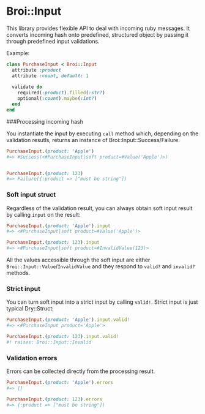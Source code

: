 # Broi::Input

This library provides flexible API to deal with incoming ruby messages. It converts incoming hash onto predefined, structured object by passing it through predefined input validations.

Example:

```ruby
class PurchaseInput < Broi::Input
  attribute :product
  attribute :count, default: 1
  
  validate do
    required(:product).filled(:str?)
    optional(:count).maybe(:int?) 
  end
end
```

###Processing incoming hash

You instantiate the input by executing `call` method which, depending on the validation resutls, returns an instance of Broi::Input::Success/Failure.

```ruby
PurchaseInput.(product: 'Apple')
#=> #Success(<#PurchaseInput|soft product=#Value('Apple')>)


PurchaseInput.(product: 123)
#=> Failure({:product => ["must be string"])
```

### Soft input struct

Regardless of the validation result, you can always obtain soft input result by calling `input` on the result:

```ruby
PurchaseInput.(product: 'Apple').input
#=> <#PurchaseInput|soft product=#Value('Apple')>

PurchaseInput.(product: 123).input
#=> <#PurchaseInput|soft product=#InvalidValue(123)>
```

All the values accessible through the soft input are either `Broi::Input::Value`/`InvalidValue` and they respond to `valid?` and `invalid?` methods.

### Strict input

You can turn soft input into a strict input by calling `valid!`. Strict input is just typical Dry::Struct:

```ruby
PurchaseInput.(product: 'Apple').input.valid!
#=> <#PurchaseInput product='Apple'>

PurchaseInput.(product: 123).input.valid!
#! raises: Broi::Input::Invalid 
```

### Validation errors

Errors can be collected directly from the processing result.

```ruby
PurchaseInput.(product: 'Apple').errors
#=> {}

PurchaseInput.(product: 123).errors
#=> {:product => ["must be string"])
```


